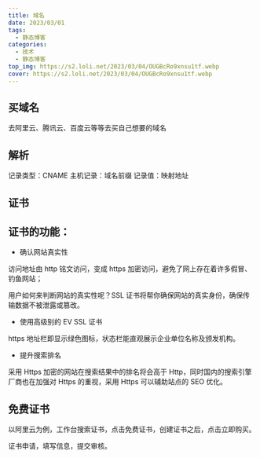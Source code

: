 ```yaml
---
title: 域名
date: 2023/03/01
tags:
  - 静态博客
categories: 
  - 技术
  - 静态博客
top_img: https://s2.loli.net/2023/03/04/OUGBcRo9xnsu1tf.webp
cover: https://s2.loli.net/2023/03/04/OUGBcRo9xnsu1tf.webp
---
```


## 买域名

去阿里云、腾讯云、百度云等等去买自己想要的域名

## 解析

记录类型：CNAME
主机记录：域名前缀
记录值：映射地址

## 证书

## 证书的功能：

-   确认网站真实性

访问地址由 http 铭文访问，变成 https 加密访问，避免了网上存在着许多假冒、钓鱼网站；

用户如何来判断网站的真实性呢？SSL 证书将帮你确保网站的真实身份，确保传输数据不被泄露或篡改。

-   使用高级别的 EV SSL 证书

https 地址栏即显示绿色图标，状态栏能直观展示企业单位名称及颁发机构。

-   提升搜索排名

采用 Https 加密的网站在搜索结果中的排名将会高于 Http，同时国内的搜索引擎厂商也在加强对 Https 的重视，采用 Https 可以辅助站点的 SEO 优化。

## 免费证书

以阿里云为例，工作台搜索证书，点击免费证书，创建证书之后，点击立即购买。

证书申请，填写信息，提交审核。